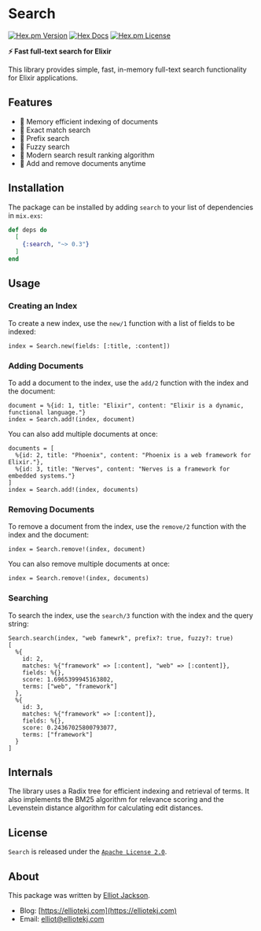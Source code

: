 # Search

[![Hex.pm Version](http://img.shields.io/hexpm/v/search.svg?style=flat)](https://hex.pm/packages/search)
[![Hex Docs](https://img.shields.io/badge/hex%20docs-blue)](https://hexdocs.pm/search/search.html)
[![Hex.pm License](http://img.shields.io/hexpm/l/search.svg?style=flat)](https://hex.pm/packages/search)

**⚡ Fast full-text search for Elixir**

This library provides simple, fast, in-memory full-text search functionality
for Elixir applications.

## Features

- 🧠 Memory efficient indexing of documents
- 🔎 Exact match search
- 🏃 Prefix search
- 🧩 Fuzzy search
- 🔢 Modern search result ranking algorithm
- 🔀 Add and remove documents anytime

## Installation

The package can be installed by adding `search` to your list of dependencies in
`mix.exs`:

```elixir
def deps do
  [
    {:search, "~> 0.3"}
  ]
end
```

## Usage

### Creating an Index

To create a new index, use the `new/1` function with a list of fields to be
indexed:

    index = Search.new(fields: [:title, :content])

### Adding Documents

To add a document to the index, use the `add/2` function with the index and the
document:

    document = %{id: 1, title: "Elixir", content: "Elixir is a dynamic, functional language."}
    index = Search.add!(index, document)

You can also add multiple documents at once:

    documents = [
      %{id: 2, title: "Phoenix", content: "Phoenix is a web framework for Elixir."},
      %{id: 3, title: "Nerves", content: "Nerves is a framework for embedded systems."}
    ]
    index = Search.add!(index, documents)

### Removing Documents

To remove a document from the index, use the `remove/2` function with the index
and the document:

    index = Search.remove!(index, document)

You can also remove multiple documents at once:

    index = Search.remove!(index, documents)

### Searching

To search the index, use the `search/3` function with the index and the query
string:

    Search.search(index, "web famewrk", prefix?: true, fuzzy?: true)
    [
      %{
        id: 2,
        matches: %{"framework" => [:content], "web" => [:content]},
        fields: %{},
        score: 1.6965399945163802,
        terms: ["web", "framework"]
      },
      %{
        id: 3,
        matches: %{"framework" => [:content]},
        fields: %{},
        score: 0.24367025800793077,
        terms: ["framework"]
      }
    ]

## Internals

The library uses a Radix tree for efficient indexing and retrieval of terms. It
also implements the BM25 algorithm for relevance scoring and the Levenstein
distance algorithm for calculating edit distances.

## License

`Search` is released under the [`Apache License
2.0`](https://github.com/elliotekj/search/blob/main/LICENSE).

## About

This package was written by [Elliot Jackson](https://elliotekj.com).

- Blog: [https://elliotekj.com](https://elliotekj.com)
- Email: elliot@elliotekj.com